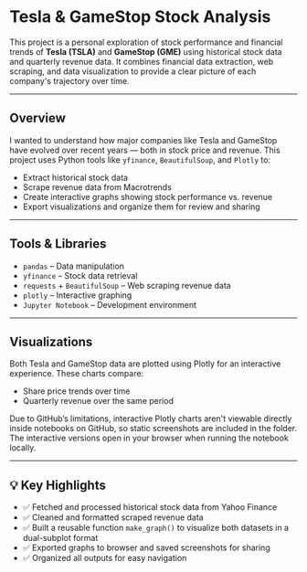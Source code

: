 # Tesla & GameStop Stock Analysis

This project is a personal exploration of stock performance and financial trends of **Tesla (TSLA)** and **GameStop (GME)** using historical stock data and quarterly revenue data. It combines financial data extraction, web scraping, and data visualization to provide a clear picture of each company's trajectory over time.

---

## Overview

I wanted to understand how major companies like Tesla and GameStop have evolved over recent years — both in stock price and revenue. This project uses Python tools like `yfinance`, `BeautifulSoup`, and `Plotly` to:

- Extract historical stock data
- Scrape revenue data from Macrotrends
- Create interactive graphs showing stock performance vs. revenue
- Export visualizations and organize them for review and sharing

---

## Tools & Libraries

- `pandas` – Data manipulation
- `yfinance` – Stock data retrieval
- `requests` + `BeautifulSoup` – Web scraping revenue data
- `plotly` – Interactive graphing
- `Jupyter Notebook` – Development environment

---

## Visualizations

Both Tesla and GameStop data are plotted using Plotly for an interactive experience. These charts compare:

- Share price trends over time
- Quarterly revenue over the same period

Due to GitHub’s limitations, interactive Plotly charts aren't viewable directly inside notebooks on GitHub, so static screenshots are included in the folder. The interactive versions open in your browser when running the notebook locally.

---

## 💡 Key Highlights

- ✅ Fetched and processed historical stock data from Yahoo Finance
- ✅ Cleaned and formatted scraped revenue data
- ✅ Built a reusable function `make_graph()` to visualize both datasets in a dual-subplot format
- ✅ Exported graphs to browser and saved screenshots for sharing
- ✅ Organized all outputs for easy navigation
